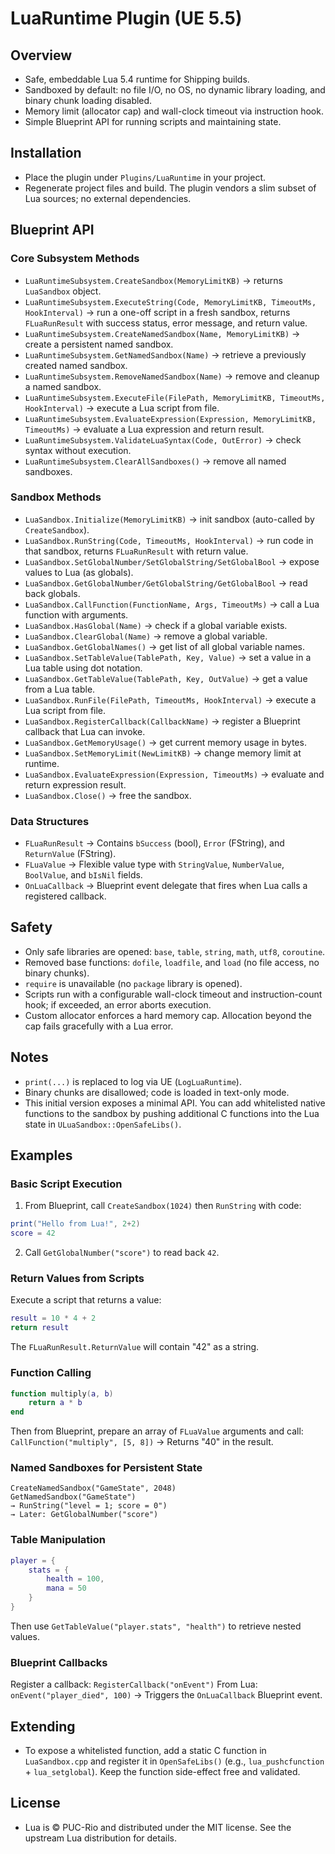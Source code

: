 # LuaRuntime Plugin (UE 5.5)

## Overview
- Safe, embeddable Lua 5.4 runtime for Shipping builds.
- Sandboxed by default: no file I/O, no OS, no dynamic library loading, and binary chunk loading disabled.
- Memory limit (allocator cap) and wall-clock timeout via instruction hook.
- Simple Blueprint API for running scripts and maintaining state.

## Installation
- Place the plugin under `Plugins/LuaRuntime` in your project.
- Regenerate project files and build. The plugin vendors a slim subset of Lua sources; no external dependencies.

## Blueprint API

### Core Subsystem Methods
- `LuaRuntimeSubsystem.CreateSandbox(MemoryLimitKB)` → returns `LuaSandbox` object.
- `LuaRuntimeSubsystem.ExecuteString(Code, MemoryLimitKB, TimeoutMs, HookInterval)` → run a one-off script in a fresh sandbox, returns `FLuaRunResult` with success status, error message, and return value.
- `LuaRuntimeSubsystem.CreateNamedSandbox(Name, MemoryLimitKB)` → create a persistent named sandbox.
- `LuaRuntimeSubsystem.GetNamedSandbox(Name)` → retrieve a previously created named sandbox.
- `LuaRuntimeSubsystem.RemoveNamedSandbox(Name)` → remove and cleanup a named sandbox.
- `LuaRuntimeSubsystem.ExecuteFile(FilePath, MemoryLimitKB, TimeoutMs, HookInterval)` → execute a Lua script from file.
- `LuaRuntimeSubsystem.EvaluateExpression(Expression, MemoryLimitKB, TimeoutMs)` → evaluate a Lua expression and return result.
- `LuaRuntimeSubsystem.ValidateLuaSyntax(Code, OutError)` → check syntax without execution.
- `LuaRuntimeSubsystem.ClearAllSandboxes()` → remove all named sandboxes.

### Sandbox Methods
- `LuaSandbox.Initialize(MemoryLimitKB)` → init sandbox (auto-called by `CreateSandbox`).
- `LuaSandbox.RunString(Code, TimeoutMs, HookInterval)` → run code in that sandbox, returns `FLuaRunResult` with return value.
- `LuaSandbox.SetGlobalNumber/SetGlobalString/SetGlobalBool` → expose values to Lua (as globals).
- `LuaSandbox.GetGlobalNumber/GetGlobalString/GetGlobalBool` → read back globals.
- `LuaSandbox.CallFunction(FunctionName, Args, TimeoutMs)` → call a Lua function with arguments.
- `LuaSandbox.HasGlobal(Name)` → check if a global variable exists.
- `LuaSandbox.ClearGlobal(Name)` → remove a global variable.
- `LuaSandbox.GetGlobalNames()` → get list of all global variable names.
- `LuaSandbox.SetTableValue(TablePath, Key, Value)` → set a value in a Lua table using dot notation.
- `LuaSandbox.GetTableValue(TablePath, Key, OutValue)` → get a value from a Lua table.
- `LuaSandbox.RunFile(FilePath, TimeoutMs, HookInterval)` → execute a Lua script from file.
- `LuaSandbox.RegisterCallback(CallbackName)` → register a Blueprint callback that Lua can invoke.
- `LuaSandbox.GetMemoryUsage()` → get current memory usage in bytes.
- `LuaSandbox.SetMemoryLimit(NewLimitKB)` → change memory limit at runtime.
- `LuaSandbox.EvaluateExpression(Expression, TimeoutMs)` → evaluate and return expression result.
- `LuaSandbox.Close()` → free the sandbox.

### Data Structures
- `FLuaRunResult` → Contains `bSuccess` (bool), `Error` (FString), and `ReturnValue` (FString).
- `FLuaValue` → Flexible value type with `StringValue`, `NumberValue`, `BoolValue`, and `bIsNil` fields.
- `OnLuaCallback` → Blueprint event delegate that fires when Lua calls a registered callback.

## Safety
- Only safe libraries are opened: `base`, `table`, `string`, `math`, `utf8`, `coroutine`.
- Removed base functions: `dofile`, `loadfile`, and `load` (no file access, no binary chunks).
- `require` is unavailable (no `package` library is opened).
- Scripts run with a configurable wall-clock timeout and instruction-count hook; if exceeded, an error aborts execution.
- Custom allocator enforces a hard memory cap. Allocation beyond the cap fails gracefully with a Lua error.

## Notes
- `print(...)` is replaced to log via UE (`LogLuaRuntime`).
- Binary chunks are disallowed; code is loaded in text-only mode.
- This initial version exposes a minimal API. You can add whitelisted native functions to the sandbox by pushing additional C functions into the Lua state in `ULuaSandbox::OpenSafeLibs()`.

## Examples

### Basic Script Execution
1) From Blueprint, call `CreateSandbox(1024)` then `RunString` with code:
```lua
print("Hello from Lua!", 2+2)
score = 42
```
2) Call `GetGlobalNumber("score")` to read back `42`.

### Return Values from Scripts
Execute a script that returns a value:
```lua
result = 10 * 4 + 2
return result
```
The `FLuaRunResult.ReturnValue` will contain "42" as a string.

### Function Calling
```lua
function multiply(a, b)
    return a * b
end
```
Then from Blueprint, prepare an array of `FLuaValue` arguments and call:
`CallFunction("multiply", [5, 8])` → Returns "40" in the result.

### Named Sandboxes for Persistent State
```blueprint
CreateNamedSandbox("GameState", 2048)
GetNamedSandbox("GameState")
→ RunString("level = 1; score = 0")
→ Later: GetGlobalNumber("score")
```

### Table Manipulation
```lua
player = {
    stats = {
        health = 100,
        mana = 50
    }
}
```
Then use `GetTableValue("player.stats", "health")` to retrieve nested values.

### Blueprint Callbacks
Register a callback: `RegisterCallback("onEvent")`
From Lua: `onEvent("player_died", 100)` → Triggers the `OnLuaCallback` Blueprint event.

## Extending
- To expose a whitelisted function, add a static C function in `LuaSandbox.cpp` and register it in `OpenSafeLibs()` (e.g., `lua_pushcfunction` + `lua_setglobal`). Keep the function side-effect free and validated.

## License
- Lua is © PUC-Rio and distributed under the MIT license. See the upstream Lua distribution for details.

